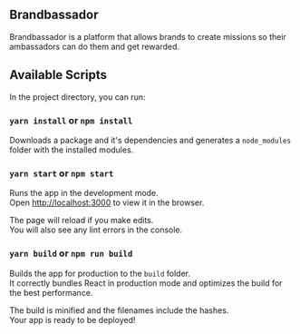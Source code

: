 ## Brandbassador

Brandbassador is a platform that allows brands to create missions so their ambassadors can do them and get rewarded.

## Available Scripts

In the project directory, you can run:

### `yarn install` or `npm install`

Downloads a package and it's dependencies and generates a `node_modules` folder with the installed modules.

### `yarn start` or `npm start`

Runs the app in the development mode.<br />
Open [http://localhost:3000](http://localhost:3000) to view it in the browser.

The page will reload if you make edits.<br />
You will also see any lint errors in the console.

### `yarn build` or `npm run build`

Builds the app for production to the `build` folder.<br />
It correctly bundles React in production mode and optimizes the build for the best performance.

The build is minified and the filenames include the hashes.<br />
Your app is ready to be deployed!
